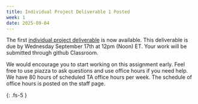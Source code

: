 ```yaml
---
title: Individual Project Deliverable 1 Posted
week: 1
date: 2025-09-04
---
```


The first [individual project deliverable](https://neu-se.github.io/CS4530-Fall-2025/assignments/ip1) is now available. This deliverable is due by Wednesday September 17th at 12pm (Noon) ET. Your work will be submitted through github Classroom. 

We would encourage you to start working on this assignment early. Feel free to use piazza to ask questions and use office hours if you need help. We have 80 hours of scheduled TA office hours per week. The schedule of office hours is posted on the staff page. 

{: .fs-5 }
